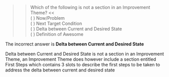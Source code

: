 >> Which of the following is not a section in an Improvement Theme? <<  
( ) Now/Problem  
( ) Next Target Condition  
( ) Delta between Current and Desired State  
( ) Definition of Awesome  

The incorrect answer is **Delta between Current and Desired State**  

Delta between Current and Desired State is not a section in an Improvement Theme, an Improvement Theme does however include a section entitled First Steps which contains 3 slots to describe the first steps to be taken to address the delta between current and desired state  
